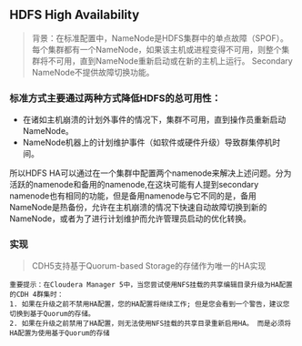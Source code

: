 ## HDFS High Availability
> 背景：在标准配置中，NameNode是HDFS集群中的单点故障（SPOF）。 每个集群都有一个NameNode，如果该主机或进程变得不可用，则整个集群将不可用，直到NameNode重新启动或在新的主机上运行。 Secondary NameNode不提供故障切换功能。

### 标准方式主要通过两种方式降低HDFS的总可用性：
* 在诸如主机崩溃的计划外事件的情况下，集群不可用，直到操作员重新启动NameNode。
* NameNode机器上的计划维护事件（如软件或硬件升级）导致群集停机时间。

所以HDFS HA可以通过在一个集群中配置两个namenode来解决上述问题。分为活跃的namenode和备用的namenode,在这块可能有人提到secondary namenode也有相同的功能，但是备用namenode与它不同的是，备用NameNode是热备份，允许在主机崩溃的情况下快速自动故障切换到新的NameNode，或者为了进行计划维护而允许管理员启动的优化转换。 
### 实现
> CDH5支持基于Quorum-based Storage的存储作为唯一的HA实现
```
重要提示：在Cloudera Manager 5中，当您尝试使用NFS挂载的共享编辑目录升级为HA配置的CDH 4群集时：
1. 如果在升级之前不禁用HA配置，您的HA配置将继续工作; 但是您会看到一个警告，建议您切换到基于Quorum的存储。
2. 如果在升级之前禁用了HA配置，则无法使用NFS挂载的共享目录重新启用HA。 而是必须将HA配置为使用基于Quorum的存储
```